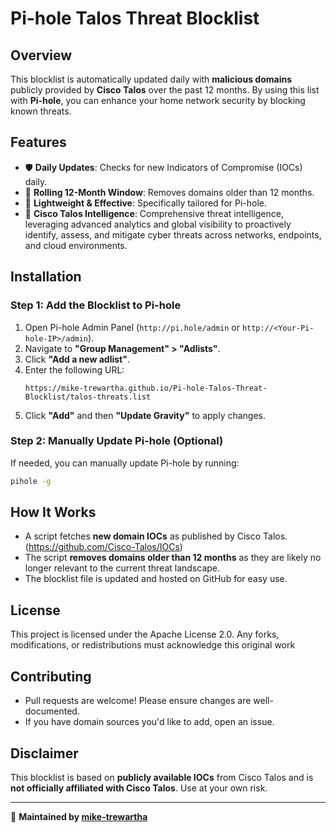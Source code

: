 # Pi-hole Talos Threat Blocklist

## Overview
This blocklist is automatically updated daily with **malicious domains** publicly provided by **Cisco Talos** over the past 12 months. By using this list with **Pi-hole**, you can enhance your home network security by blocking known threats.

## Features
- 🛡 **Daily Updates**: Checks for new Indicators of Compromise (IOCs) daily.
- 🔄 **Rolling 12-Month Window**: Removes domains older than 12 months.
- 🚀 **Lightweight & Effective**: Specifically tailored for Pi-hole.
- 🔗 **Cisco Talos Intelligence**: Comprehensive threat intelligence, leveraging advanced analytics and global visibility to proactively identify, assess, and mitigate cyber threats across networks, endpoints, and cloud environments.

## Installation
### **Step 1: Add the Blocklist to Pi-hole**
1. Open Pi-hole Admin Panel (`http://pi.hole/admin` or `http://<Your-Pi-hole-IP>/admin`).
2. Navigate to **"Group Management" > "Adlists"**.
3. Click **"Add a new adlist"**.
4. Enter the following URL:
   ```
   https://mike-trewartha.github.io/Pi-hole-Talos-Threat-Blocklist/talos-threats.list
   ```
5. Click **"Add"** and then **"Update Gravity"** to apply changes.

### **Step 2: Manually Update Pi-hole** (Optional)
If needed, you can manually update Pi-hole by running:
```bash
pihole -g
```

## How It Works
- A script fetches **new domain IOCs** as published by Cisco Talos. (https://github.com/Cisco-Talos/IOCs)
- The script **removes domains older than 12 months** as they are likely no longer relevant to the current threat landscape.
- The blocklist file is updated and hosted on GitHub for easy use.

## License
This project is licensed under the Apache License 2.0. Any forks, modifications, or redistributions must acknowledge this original work

## Contributing
- Pull requests are welcome! Please ensure changes are well-documented.
- If you have domain sources you'd like to add, open an issue.

## Disclaimer
This blocklist is based on **publicly available IOCs** from Cisco Talos and is **not officially affiliated with Cisco Talos**. Use at your own risk.

---
📌 **Maintained by [mike-trewartha](https://github.com/mike-trewartha)**


